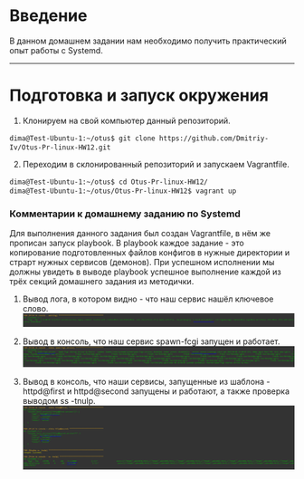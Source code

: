 # **Введение**

В данном домашнем задании нам необходимо получить практический опыт работы с Systemd.

---

# **Подготовка и запуск окружения**

1. Клонируем на свой компьютер данный репозиторий.
```
dima@Test-Ubuntu-1:~/otus$ git clone https://github.com/Dmitriy-Iv/Otus-Pr-linux-HW12.git
```

2. Переходим в склонированный репозиторий и запускаем Vagrantfile.
```
dima@Test-Ubuntu-1:~/otus$ cd Otus-Pr-linux-HW12/
dima@Test-Ubuntu-1:~/otus/Otus-Pr-linux-HW12$ vagrant up
```

### **Комментарии к домашнему заданию по Systemd**

Для выполнения данного задания был создан Vagrantfile, в нём же прописан запуск playbook. 
В playbook каждое задание - это копирование подготовленных файлов конфигов в нужные директории и страрт нужных сервисов (демонов).
При успешном исполнении мы должны увидеть в выводе playbook успешное выполнение каждой из трёх секций домашнего задания из методички.

1. Вывод лога, в котором видно - что наш сервис нашёл ключевое слово.
![alt text](/screenshots/hw12-1.PNG?raw=true "Screenshot1") 

2. Вывод в консоль, что наш сервис spawn-fcgi запущен и работает.
![alt text](/screenshots/hw12-2.PNG?raw=true "Screenshot2") 

3. Вывод в консоль, что наши сервисы, запущенные из шаблона -  httpd@first и  httpd@second запущены и работают, а также проверка выводом ss -tnulp.
![alt text](/screenshots/hw12-3.PNG?raw=true "Screenshot3")